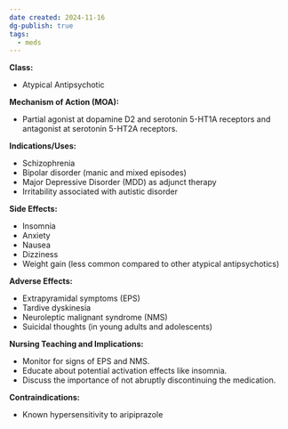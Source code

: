 ```yaml
---
date created: 2024-11-16
dg-publish: true
tags:
  - meds
---
```

**Class:**
- Atypical Antipsychotic

**Mechanism of Action (MOA):**
- Partial agonist at dopamine D2 and serotonin 5-HT1A receptors and antagonist at serotonin 5-HT2A receptors.

**Indications/Uses:**
- Schizophrenia
- Bipolar disorder (manic and mixed episodes)
- Major Depressive Disorder (MDD) as adjunct therapy
- Irritability associated with autistic disorder

**Side Effects:**
- Insomnia
- Anxiety
- Nausea
- Dizziness
- Weight gain (less common compared to other atypical antipsychotics)

**Adverse Effects:**
- Extrapyramidal symptoms (EPS)
- Tardive dyskinesia
- Neuroleptic malignant syndrome (NMS)
- Suicidal thoughts (in young adults and adolescents)

**Nursing Teaching and Implications:**
- Monitor for signs of EPS and NMS.
- Educate about potential activation effects like insomnia.
- Discuss the importance of not abruptly discontinuing the medication.

**Contraindications:**
- Known hypersensitivity to aripiprazole